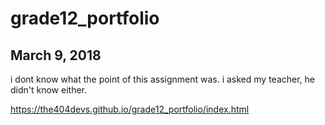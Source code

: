 # grade12_portfolio

## March 9, 2018

i dont know what the point of this assignment was. i asked my teacher, he didn't know either.

https://the404devs.github.io/grade12_portfolio/index.html

